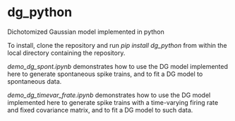 # dg_python
Dichotomized Gaussian model implemented in python

To install, clone the repository and run *pip install dg_python* from within the local directory containing the repository.

*demo_dg_spont.ipynb* demonstrates how to use the DG model implemented here to generate spontaneous spike trains, and to fit a DG model to spontaneous data.

*demo_dg_timevar_frate.ipynb* demonstrates how to use the DG model implemented here to generate spike trains with a time-varying firing rate and fixed covariance matrix, and to fit a DG model to such data.
